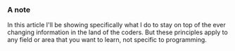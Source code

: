 ### A note

In this article I'll be showing specifically what I do to stay on top of the ever changing information in the land of the coders. But these principles apply to any field or area that you want to learn, not specific to programming.
